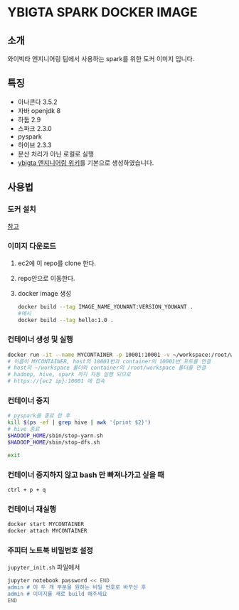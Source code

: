# YBIGTA SPARK DOCKER IMAGE

## 소개

와이빅타 엔지니어링 팀에서 사용하는 spark를 위한 도커 이미지 입니다.

## 특징

- 아나콘다 3.5.2
- 자바 openjdk 8
- 하둡 2.9
- 스파크 2.3.0
- pyspark
- 하이브 2.3.3
- 분산 처리가 아닌 로컬로 실행
- [ybigta 엔지니어링 위키](https://github.com/YBIGTA/EngineeringTeam/wiki/01.-PySpark-%EC%8B%A4%EC%8A%B5-%ED%99%98%EA%B2%BD-%EA%B5%AC%EC%B6%95,-Python-%EA%B0%9C%EB%B0%9C-%ED%99%98%EA%B2%BD-%EA%B5%AC%EC%B6%95)를 기본으로 생성하였습니다.

## 사용법

### 도커 설치

[참고](https://github.com/YBIGTA/EngineeringTeam/tree/master/DE_2018-2/Session/Week2/docker.pdf)

### 이미지 다운로드

1. ec2에 이 repo를 clone 한다.

2. repo안으로 이동한다.

3. docker image 생성

   ```sh
   docker build --tag IMAGE_NAME_YOUWANT:VERSION_YOUWANT .
   #예시
   docker build --tag hello:1.0 .
   ```

### 컨테이너 생성 및 실행

```sh
docker run -it --name MYCONTAINER -p 10001:10001 -v ~/workspace:/root/workspace hello:1.0
# 이름이 MYCONTAINER, host의 10001번과 container의 10001번 포트를 연결
# host의 ~/workspace 폴더와 container의 /root/workspace 폴더를 연결
# hadoop, hive, spark 까지 자동 실행 되므로
# https://{ec2 ip}:10001 에 접속
```



### 컨테이너 중지

```sh
# pyspark를 종료 한 후
kill $(ps -ef | grep hive | awk '{print $2}')
# hive 종료
$HADOOP_HOME/sbin/stop-yarn.sh
$HADOOP_HOME/sbin/stop-dfs.sh

exit
```

### 컨테이너 중지하지 않고 bash 만 빠져나가고 싶을 때

`ctrl + p + q`

### 컨테이너 재실행

```sh
docker start MYCONTAINER
docker attach MYCONTAINER
```

### 주피터 노트북 비밀번호 설정

`jupyter_init.sh` 파일에서

```sh
jupyter notebook password << END
admin # 이 두 개 부분을 원하는 비밀 번호로 바꾸신 후
admin # 이미지를 새로 build 해주세요
END
```

